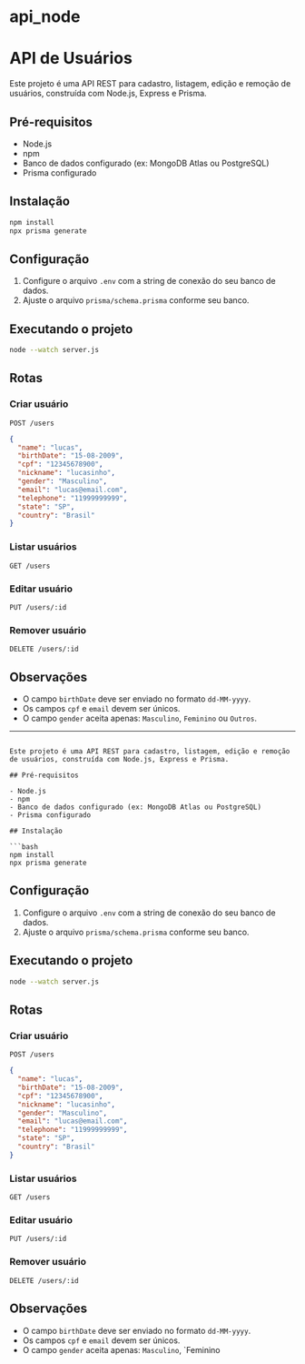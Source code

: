 # api_node

# API de Usuários

Este projeto é uma API REST para cadastro, listagem, edição e remoção de usuários, construída com Node.js, Express e Prisma.

## Pré-requisitos

- Node.js
- npm
- Banco de dados configurado (ex: MongoDB Atlas ou PostgreSQL)
- Prisma configurado

## Instalação

```bash
npm install
npx prisma generate
```

## Configuração

1. Configure o arquivo `.env` com a string de conexão do seu banco de dados.
2. Ajuste o arquivo `prisma/schema.prisma` conforme seu banco.

## Executando o projeto

```bash
node --watch server.js
```

## Rotas

### Criar usuário

`POST /users`

```json
{
  "name": "lucas",
  "birthDate": "15-08-2009",
  "cpf": "12345678900",
  "nickname": "lucasinho",
  "gender": "Masculino",
  "email": "lucas@email.com",
  "telephone": "11999999999",
  "state": "SP",
  "country": "Brasil"
}
```

### Listar usuários

`GET /users`

### Editar usuário

`PUT /users/:id`

### Remover usuário

`DELETE /users/:id`

## Observações

- O campo `birthDate` deve ser enviado no formato `dd-MM-yyyy`.
- Os campos `cpf` e `email` devem ser únicos.
- O campo `gender` aceita apenas: `Masculino`, `Feminino` ou `Outros`.

---
```# API de Usuários

Este projeto é uma API REST para cadastro, listagem, edição e remoção de usuários, construída com Node.js, Express e Prisma.

## Pré-requisitos

- Node.js
- npm
- Banco de dados configurado (ex: MongoDB Atlas ou PostgreSQL)
- Prisma configurado

## Instalação

```bash
npm install
npx prisma generate
```

## Configuração

1. Configure o arquivo `.env` com a string de conexão do seu banco de dados.
2. Ajuste o arquivo `prisma/schema.prisma` conforme seu banco.

## Executando o projeto

```bash
node --watch server.js
```

## Rotas

### Criar usuário

`POST /users`

```json
{
  "name": "lucas",
  "birthDate": "15-08-2009",
  "cpf": "12345678900",
  "nickname": "lucasinho",
  "gender": "Masculino",
  "email": "lucas@email.com",
  "telephone": "11999999999",
  "state": "SP",
  "country": "Brasil"
}
```

### Listar usuários

`GET /users`

### Editar usuário

`PUT /users/:id`

### Remover usuário

`DELETE /users/:id`

## Observações

- O campo `birthDate` deve ser enviado no formato `dd-MM-yyyy`.
- Os campos `cpf` e `email` devem ser únicos.
- O campo `gender` aceita apenas: `Masculino`, `Feminino
